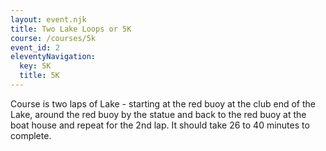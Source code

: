 ```yaml
---
layout: event.njk
title: Two Lake Loops or 5K
course: /courses/5k
event_id: 2
eleventyNavigation:
  key: 5K
  title: 5K
---
```


Course is two laps of Lake -  starting at the red buoy at the club end of the Lake, around the red buoy by the statue and back to the red buoy at the boat house and repeat for the 2nd lap.  It should take 26 to 40 minutes to complete.